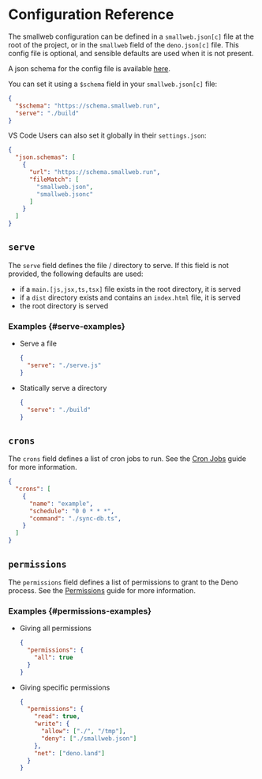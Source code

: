 # Configuration Reference

The smallweb configuration can be defined in a `smallweb.json[c]` file at the root of the project, or in the `smallweb` field of the `deno.json[c]` file. This config file is optional, and sensible defaults are used when it is not present.

A json schema for the config file is available [here](https://schema.smallweb.run).

You can set it using a `$schema` field in your `smallweb.json[c]` file:

```json
{
  "$schema": "https://schema.smallweb.run",
  "serve": "./build"
}
```

VS Code Users can also set it globally in their `settings.json`:

```json
{
  "json.schemas": [
    {
      "url": "https://schema.smallweb.run",
      "fileMatch": [
        "smallweb.json",
        "smallweb.jsonc"
      ]
    }
  ]
}
```

## `serve`

The `serve` field defines the file / directory to serve. If this field is not provided, the following defaults are used:

- if a `main.[js,jsx,ts,tsx]` file exists in the root directory, it is served
- if a `dist` directory exists and contains an `index.html` file, it is served
- the root directory is served

### Examples {#serve-examples}

- Serve a file

    ```json
    {
      "serve": "./serve.js"
    }
    ```

- Statically serve a directory

    ```json
    {
      "serve": "./build"
    }
    ```

## `crons`

The `crons` field defines a list of cron jobs to run. See the [Cron Jobs](../guides/cron.md) guide for more information.

```json
{
  "crons": [
    {
      "name": "example",
      "schedule": "0 0 * * *",
      "command": "./sync-db.ts",
    }
  ]
}
```

## `permissions`

The `permissions` field defines a list of permissions to grant to the Deno process. See the [Permissions](../guides/permissions.md) guide for more information.

### Examples {#permissions-examples}

- Giving all permissions

    ```json
    {
      "permissions": {
        "all": true
      }
    }
    ```

- Giving specific permissions

    ```json
    {
      "permissions": {
        "read": true,
        "write": {
          "allow": ["./", "/tmp"],
          "deny": ["./smallweb.json"]
        },
        "net": ["deno.land"]
      }
    }
    ```
